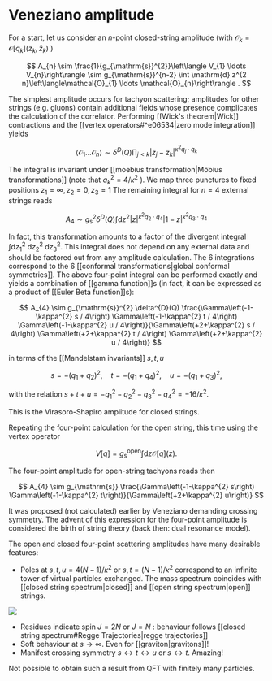 # Veneziano amplitude

For a start, let us consider an $n$-point closed-string amplitude (with $\mathcal{O}_{k}=\mathcal{O}\left[q_{k}\right]\left(z_{k}, \bar{z}_{k}\right)$ )

$$
A_{n} \sim \frac{1}{g_{\mathrm{s}}^{2}}\left\langle V_{1} \ldots V_{n}\right\rangle \sim g_{\mathrm{s}}^{n-2} \int \mathrm{d} z^{2 n}\left\langle\mathcal{O}_{1} \ldots \mathcal{O}_{n}\right\rangle .
$$

The simplest amplitude occurs for tachyon scattering; amplitudes for other strings (e.g. gluons) contain additional fields whose presence complicates the calculation of the correlator. Performing [[Wick's theorem|Wick]] contractions and the [[vertex operators#^e06534|zero mode integration]] yields

$$
\left\langle\mathcal{O}_{1} \ldots \mathcal{O}_{n}\right\rangle \sim \delta^{D}(Q) \prod_{j<k}\left|z_{j}-z_{k}\right|^{\kappa^{2} q_{j} \cdot q_{k}} 
$$

The integral is invariant under [[moebius transformation|Möbius transformations]] (note that $q_{k}^{2}=4 / \kappa^{2}$ ). We map three punctures to fixed positions $z_{1}=\infty, z_{2}=0, z_{3}=1$ The remaining integral for $n=4$ external strings reads

$$
A_{4} \sim g_{\mathrm{s}}^{2} \delta^{D}(Q) \int \mathrm{d} z^{2}|z|^{\kappa^{2} q_{2} \cdot q_{4}}|1-z|^{\kappa^{2} q_{3} \cdot q_{4}}
$$

 In fact, this transformation amounts to a factor of the divergent integral $\int \mathrm{d} z_{1}^{2} \mathrm{~d} z_{2}^{2} \mathrm{~d} z_{3}^{2}$. This integral does not depend on any external data and should be factored out from any amplitude calculation. The 6 integrations correspond to the 6 [[conformal transformations|global conformal symmetries]]. The above four-point integral can be performed exactly and yields a combination of [[gamma function]]s (in fact, it can be expressed as a product of [[Euler Beta function]]s):

$$
A_{4} \sim g_{\mathrm{s}}^{2} \delta^{D}(Q) \frac{\Gamma\left(-1-\kappa^{2} s / 4\right) \Gamma\left(-1-\kappa^{2} t / 4\right) \Gamma\left(-1-\kappa^{2} u / 4\right)}{\Gamma\left(+2+\kappa^{2} s / 4\right) \Gamma\left(+2+\kappa^{2} t / 4\right) \Gamma\left(+2+\kappa^{2} u / 4\right)}
$$

in terms of the [[Mandelstam invariants]] $s, t, u$

$$
s=-\left(q_{1}+q_{2}\right)^{2}, \quad t=-\left(q_{1}+q_{4}\right)^{2}, \quad u=-\left(q_{1}+q_{3}\right)^{2},
$$

with the relation $s+t+u=-q_{1}^{2}-q_{2}^{2}-q_{3}^{2}-q_{4}^{2}=-16 / \kappa^{2}$.

This is the Virasoro-Shapiro amplitude for closed strings.

Repeating the four-point calculation for the open string, this time using the vertex operator

$$
V[q]=g_{\mathrm{s}}^{\mathrm{open}} \int \mathrm{d} z \mathcal{O}[q](z) .
$$

The four-point amplitude for open-string tachyons reads then

$$
A_{4} \sim g_{\mathrm{s}} \frac{\Gamma\left(-1-\kappa^{2} s\right) \Gamma\left(-1-\kappa^{2} t\right)}{\Gamma\left(+2+\kappa^{2} u\right)}
$$

It was proposed (not calculated) earlier by Veneziano demanding crossing symmetry. The advent of this expression for the four-point amplitude is considered the birth of string theory (back then: dual resonance model).

The open and closed four-point scattering amplitudes have many desirable features:

- Poles at $s, t, u=4(N-1) / \kappa^{2}$ or $s, t=(N-1) / \kappa^{2}$ correspond to an infinite tower of virtual particles exchanged. The mass spectrum coincides with [[closed string spectrum|closed]] and [[open string spectrum|open]] strings.

![](https://cdn.mathpix.com/cropped/2022_01_21_c033a2aa489843817853g-4.jpg?height=137&width=260&top_left_y=1060&top_left_x=526)

- Residues indicate spin $J=2 N$ or $J=N$ : behaviour follows [[closed string spectrum#Regge Trajectories|regge trajectories]]
- Soft behaviour at $s \rightarrow \infty$. Even for [[graviton|gravitons]]!
- Manifest crossing symmetry $s \leftrightarrow t \leftrightarrow u$ or $s \leftrightarrow t .$ Amazing!

Not possible to obtain such a result from QFT with finitely many particles.